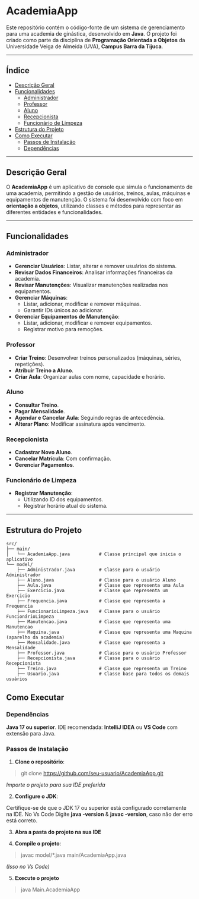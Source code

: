 # **AcademiaApp**

Este repositório contém o código-fonte de um sistema de gerenciamento para uma academia de ginástica, desenvolvido em **Java**. O projeto foi criado como parte da disciplina de **Programação Orientada a Objetos** da Universidade Veiga de Almeida (UVA), **Campus Barra da Tijuca**.

---

## **Índice**
- [Descrição Geral](#descrição-geral)
- [Funcionalidades](#funcionalidades)
  - [Administrador](#administrador)
  - [Professor](#professor)
  - [Aluno](#aluno)
  - [Recepcionista](#recepcionista)
  - [Funcionário de Limpeza](#funcionário-de-limpeza)
- [Estrutura do Projeto](#estrutura-do-projeto)
- [Como Executar](#como-executar)
  - [Passos de Instalação](#passos-de-instalação)
  - [Dependências](#dependências)

---

## **Descrição Geral**

O **AcademiaApp** é um aplicativo de console que simula o funcionamento de uma academia, permitindo a gestão de usuários, treinos, aulas, máquinas e equipamentos de manutenção. O sistema foi desenvolvido com foco em **orientação a objetos**, utilizando classes e métodos para representar as diferentes entidades e funcionalidades.

---

## **Funcionalidades**

### **Administrador**
- **Gerenciar Usuários**: Listar, alterar e remover usuários do sistema.
- **Revisar Dados Financeiros**: Analisar informações financeiras da academia.
- **Revisar Manutenções**: Visualizar manutenções realizadas nos equipamentos.
- **Gerenciar Máquinas**:
  - Listar, adicionar, modificar e remover máquinas.
  - Garantir IDs únicos ao adicionar.
- **Gerenciar Equipamentos de Manutenção**:
  - Listar, adicionar, modificar e remover equipamentos.
  - Registrar motivo para remoções.

### **Professor**
- **Criar Treino**: Desenvolver treinos personalizados (máquinas, séries, repetições).
- **Atribuir Treino a Aluno**.
- **Criar Aula**: Organizar aulas com nome, capacidade e horário.

### **Aluno**
- **Consultar Treino**.
- **Pagar Mensalidade**.
- **Agendar e Cancelar Aula**: Seguindo regras de antecedência.
- **Alterar Plano**: Modificar assinatura após vencimento.

### **Recepcionista**
- **Cadastrar Novo Aluno**.
- **Cancelar Matrícula**: Com confirmação.
- **Gerenciar Pagamentos**.

### **Funcionário de Limpeza**
- **Registrar Manutenção**:
  - Utilizando ID dos equipamentos.
  - Registrar horário atual do sistema.

---

## **Estrutura do Projeto**

```plaintext
src/
├── main/
│   └── AcademiaApp.java           # Classe principal que inicia o aplicativo
└── model/
    ├── Administrador.java         # Classe para o usuário Administrador
    ├── Aluno.java                 # Classe para o usuário Aluno
    ├── Aula.java                  # Classe que representa uma Aula
    ├── Exercicio.java             # Classe que representa um Exercicio
    ├── Frequencia.java            # Classe que representa a Frequencia
    ├── FuncionarioLimpeza.java    # Classe para o usuário FuncionárioLimpeza
    ├── Manutencao.java            # Classe que representa uma Manutencao
    ├── Maquina.java               # Classe que representa uma Maquina (aparelho da academia)
    ├── Mensalidade.java           # Classe que representa a Mensalidade
    ├── Professor.java             # Classe para o usuário Professor
    ├── Recepcionista.java         # Classe para o usuário Recepcionista
    ├── Treino.java                # Classe que representa um Treino
    ├── Usuario.java               # Classe base para todos os demais usuários
```

## **Como Executar**

### **Dependências**

**Java 17 ou superior**.
IDE recomendada: **IntelliJ IDEA** ou **VS Code** com extensão para Java.

### **Passos de Instalação**


1. **Clone o repositório**:

> git clone https://github.com/seu-usuario/AcademiaApp.git

*Importe o projeto para sua IDE preferida*

2. **Configure o JDK**:

Certifique-se de que o JDK 17 ou superior está configurado corretamente na IDE.
No Vs Code Digite **java -version** & **javac -version**, caso não der erro está correto.

3. **Abra a pasta do projeto na sua IDE**

4. **Compile o projeto**:

> javac model/*.java main/AcademiaApp.java

*(Isso no Vs Code)*

5. **Execute o projeto**

> java Main.AcademiaApp

